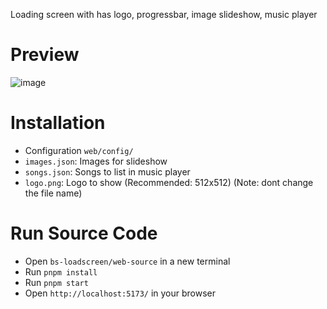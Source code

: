 Loading screen with has logo, progressbar, image slideshow, music player

# Preview

![image](https://github.com/user-attachments/assets/ce897cca-b75c-4b4a-b114-fa65efa7f8f8)

# Installation

- Configuration `web/config/`
- `images.json`: Images for slideshow
- `songs.json`: Songs to list in music player
- `logo.png`: Logo to show (Recommended: 512x512) (Note: dont change the file name)

# Run Source Code

- Open `bs-loadscreen/web-source` in a new terminal
- Run `pnpm install`
- Run `pnpm start`
- Open `http://localhost:5173/` in your browser
